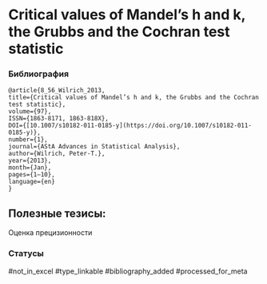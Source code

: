 # Critical values of Mandel’s h and k, the Grubbs and the Cochran test statistic

### Библиография
```
@article{8_56_Wilrich_2013,
title={Critical values of Mandel’s h and k, the Grubbs and the Cochran test statistic},
volume={97},
ISSN={1863-8171, 1863-818X},
DOI={[10.1007/s10182-011-0185-y](https://doi.org/10.1007/s10182-011-0185-y)},
number={1},
journal={AStA Advances in Statistical Analysis},
author={Wilrich, Peter-T.},
year={2013},
month={Jan},
pages={1–10},
language={en}
}
```

## Полезные тезисы:

Оценка прецизионности

### Статусы
#not_in_excel 
#type_linkable 
#bibliography_added
#processed_for_meta
